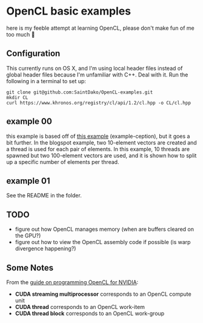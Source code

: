 # OpenCL basic examples
here is my feeble attempt at learning OpenCL, please don't make fun of me too much :hamburger:

## Configuration
This currently runs on OS X, and I'm using local header files instead of global header files because I'm unfamiliar with C++. Deal with it. Run the following in a terminal to set up:

```
git clone git@github.com:SaintDako/OpenCL-examples.git
mkdir CL
curl https://www.khronos.org/registry/cl/api/1.2/cl.hpp -o CL/cl.hpp
```

## example 00
this example is based off of [this example](simpleopencl.blogspot.ca/2013/06/tutorial-simple-start-with-opencl-and-c.html) (example-ception), but it goes a bit further. In the blogspot example, two 10-element vectors are created and a thread is used for each pair of elements. In this example, 10 threads are spawned but two 100-element vectors are used, and it is shown how to split up a specific number of elements per thread.

## example 01
See the README in the folder.

## TODO

- figure out how OpenCL manages memory (when are buffers cleared on the GPU?)
- figure out how to view the OpenCL assembly code if possible (is warp divergence happening?)

## Some Notes
From the [guide on programming OpenCL for NVIDIA](http://www.nvidia.com/content/cudazone/download/OpenCL/NVIDIA_OpenCL_ProgrammingGuide.pdf):

- **CUDA streaming multiprocessor** corresponds to an OpenCL compute unit
- **CUDA thread** corresponds to an OpenCL work-item
- **CUDA thread block** corresponds to an OpenCL work-group

